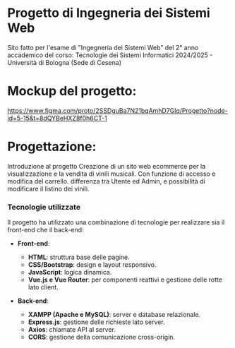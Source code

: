 # Progetto di Ingegneria dei Sistemi Web
Sito fatto per l'esame di "Ingegneria dei Sistemi Web" del 2° anno accademico del corso: Tecnologie dei Sistemi Informatici 2024/2025 - Università di Bologna (Sede di Cesena)
# Mockup del progetto:
https://www.figma.com/proto/2SSDguBa7N21bqAmhD7Glq/Progetto?node-id=5-15&t=8dQYBeHXZ8f0h6CT-1

# Progettazione:
Introduzione al progetto
Creazione di un sito web ecommerce per la visualizzazione e la vendita di vinili musicali. Con funzione di accesso e modifica del carrello. differenza tra Utente ed Admin, e possibilità di modificare il listino dei vinili.

### **Tecnologie utilizzate**
Il progetto ha utilizzato una combinazione di tecnologie per realizzare sia il front-end che il back-end:
- **Front-end**:
  - **HTML**: struttura base delle pagine.
  - **CSS/Bootstrap**: design e layout responsivo.
  - **JavaScript**: logica dinamica.
  - **Vue.js e Vue Router**: per componenti reattivi e gestione delle rotte lato client.

- **Back-end**:
  - **XAMPP (Apache e MySQL)**: server e database relazionale.
  - **Express.js**: gestione delle richieste lato server.
  - **Axios**: chiamate API al server.
  - **CORS**: gestione della comunicazione cross-origin.
